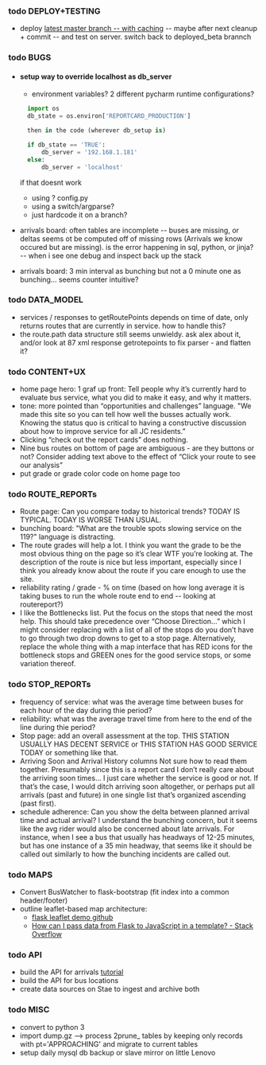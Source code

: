### todo DEPLOY+TESTING 
[/]:# (todo DEPLOY+TESTING)
- deploy [latest master branch -- with caching](https://github.com/code4jc/buswatcher/tree/065fe941fe1a8742376e1d7c4782316f0a3e7169) -- maybe after next cleanup + commit -- and test on server. switch back to deployed_beta brannch

### todo BUGS
[/]:# (todo BUGS)
- #### setup way to override localhost as db_server
    - environment variables? 2 different pycharm runtime configurations?
    ```python
      import os
      db_state = os.environ['REPORTCARD_PRODUCTION']
    
      then in the code (wherever db_setup is)
    
      if db_state == 'TRUE':
          db_server = '192.168.1.181'
      else:
          db_server = 'localhost'
 
    ```
    if that doesnt work
    - using ? config.py
    - using a switch/argparse?
    - just hardcode it on a branch?
    
- arrivals board: often tables are incomplete -- buses are missing, or deltas seems ot be computed off of missing rows (Arrivals we know occured but are missing). is the error happening in sql, python, or jinja? -- when i see one debug and inspect back up the stack
- arrivals board: 3 min interval as bunching but not a 0 minute one as bunching… seems counter intuitive?

### todo DATA_MODEL
[/]:# (todo DATA_MODEL)
- services / responses to getRoutePoints depends on time of date, only returns routes that are currently in service. how to handle this?
- the route.path data structure still seems unwieldy. ask alex about it, and/or look at 87 xml response getrotepoints to fix parser - and flatten it?

### todo CONTENT+UX
[/]:# (todo CONTENT+UX)
- home page hero: 1 graf up front: Tell people why it’s currently hard to evaluate bus service, what you did to make it easy, and why it matters.
- tone: more pointed than “opportunities and challenges” language. "We made this site so you can tell how well the busses actually work. Knowing the status quo is critical to having a constructive discussion about how to improve service for all JC residents.”
- Clicking “check out the report cards” does nothing.
- Nine bus routes on bottom of page are ambiguous - are they buttons or not? Consider adding text above to the effect of “Click your route to see our analysis”
- put grade or grade color code on home page too

### todo ROUTE_REPORTs
[/]:# (todo ROUTE_REPORTs)
- Route page: Can you compare today to historical trends? TODAY IS TYPICAL. TODAY IS WORSE THAN USUAL.
- bunching board: "What are the trouble spots slowing service on the 119?" language is distracting.
- The route grades will help a lot. I think you want the grade to be the most obvious thing on the page so it’s clear WTF you’re looking at. The description of the route is nice but less important, especially since I think you already know about the route if you care enough to use the site.
- reliability rating / grade - % on time (based on how long average it is taking buses to run the whole route end to end -- looking at routereport?)
- I like the Bottlenecks list. Put the focus on the stops that need the most help. This should take precedence over “Choose Direction…” which I might consider replacing with a list of all of the stops do you don’t have to go through two drop downs to get to a stop page. Alternatively, replace the whole thing with a map interface that has RED icons for the bottleneck stops and GREEN ones for the good service stops, or some variation thereof.

### todo STOP_REPORTs
[/]:# (todo STOP_REPORTs)
- frequency of service: what was the average time between buses for each hour of the day during thie period?
- reliability: what was the average travel time from here to the end of the line during thie period?
- Stop page: add an overall assessment at the top. THIS STATION USUALLY HAS DECENT SERVICE or THIS STATION HAS GOOD SERVICE TODAY or something like that.
- Arriving Soon and Arrival History columns Not sure how to read them together. Presumably since this is a report card I don’t really care about the arriving soon times… I just care whether the service is good or not. If that’s the case, I would ditch arriving soon altogether, or perhaps put all arrivals (past and future) in one single list that’s organized ascending (past first).
- schedule adherence: Can you show the delta between planned arrival time and actual arrival? I understand the bunching concern, but it seems like the avg rider would also be concerned about late arrivals. For instance, when I see a bus that usually has headways of 12-25 minutes, but has one instance of a 35 min headway, that seems like it should be called out similarly to how the bunching incidents are called out.

### todo MAPS
[/]:# (todo MAPS)
- Convert BusWatcher to flask-bootstrap (fit index into a common header/footer)
- outline leaflet-based map architecture:
    - [flask leaflet demo github](adwhit/flask-leaflet-demo)
    - [How can I pass data from Flask to JavaScript in a template? - Stack Overflow](https://stackoverflow.com/questions/11178426/how-can-i-pass-data-from-flask-to-javascript-in-a-template)

### todo API
[/]:# (todo API)
- build the API for arrivals [tutorial](https://programminghistorian.org/en/lessons/creating-apis-with-python-and-flask)
- build the API for bus locations
- create data sources on Stae to ingest and archive both


### todo MISC
[/]:# (todo FUTURE)
- convert to python 3
- import dump.gz --> process 2prune_ tables by keeping only records with pt='APPROACHING' and migrate to current tables
- setup daily mysql db backup or slave mirror on little Lenovo
